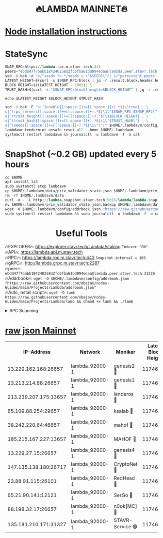 <h1 align="center"> 🔥LAMBDA MAINNET🔥</h1>


[Node installation instructions](https://github.com/obajay/nodes-Guides/tree/main/Projects/Lambda)
=


# StateSync
```python
SNAP_RPC=https://lambda.rpc.m.stavr.tech:443
peers="ebdd47f7babb184240258d2fc6fba61bd994edaa@lambda.peer.stavr.tech:31326" 
sed -i.bak -e "s/^seeds *=.*/seeds = \"$SEEDS\"/; s/^persistent_peers *=.*/persistent_peers = \"$PEERS\"/" $HOME/.lambdavm/config/config.toml
LATEST_HEIGHT=$(curl -s $SNAP_RPC/block | jq -r .result.block.header.height); \
BLOCK_HEIGHT=$((LATEST_HEIGHT - 100)); \
TRUST_HASH=$(curl -s "$SNAP_RPC/block?height=$BLOCK_HEIGHT" | jq -r .result.block_id.hash)

echo $LATEST_HEIGHT $BLOCK_HEIGHT $TRUST_HASH

sed -i.bak -E "s|^(enable[[:space:]]+=[[:space:]]+).*$|\1true| ; \
s|^(rpc_servers[[:space:]]+=[[:space:]]+).*$|\1\"$SNAP_RPC,$SNAP_RPC\"| ; \
s|^(trust_height[[:space:]]+=[[:space:]]+).*$|\1$BLOCK_HEIGHT| ; \
s|^(trust_hash[[:space:]]+=[[:space:]]+).*$|\1\"$TRUST_HASH\"| ; \
s|^(seeds[[:space:]]+=[[:space:]]+).*$|\1\"\"|" $HOME/.lambdavm/config/config.toml
lambdavm tendermint unsafe-reset-all --home $HOME/.lambdavm
systemctl restart lambdavm && journalctl -u lambdavm -f -o cat

```
# SnapShot (~0.2 GB) updated every 5 hours
```python
cd $HOME
apt install lz4
sudo systemctl stop lambdavm
cp $HOME/.lambdavm/data/priv_validator_state.json $HOME/.lambdavm/priv_validator_state.json.backup
rm -rf $HOME/.lambdavm/data
curl -o - -L http://lambda.snapshot.stavr.tech:5016/lambda/lambda-snap.tar.lz4 | lz4 -c -d - | tar -x -C $HOME/.lambdavm --strip-components 2
mv $HOME/.lambdavm/priv_validator_state.json.backup $HOME/.lambdavm/data/priv_validator_state.json
wget -O $HOME/.lambdavm/config/addrbook.json "https://raw.githubusercontent.com/obajay/nodes-Guides/main/Projects/Lambda/addrbook.json"
sudo systemctl restart lambdavm && sudo journalctl -u lambdavm -f -o cat
```
 <h1 align="center"> Useful Tools</h1>

🔥EXPLORER🔥:      https://explorer.stavr.tech/Lambda/staking	        `Indexer "ON"` \
🔥API🔥: 			 		 https://lambda.api.m.stavr.tech \
🔥RPC🔥:           https://lambda.rpc.m.stavr.tech:443	              `Snapshot-interval = 100` \
🔥gRPC🔥:          http://lambda.grpc.m.stavr.tech:2287 \
🔥peer🔥:					 `ebdd47f7babb184240258d2fc6fba61bd994edaa@lambda.peer.stavr.tech:31326` \
🔥Addrbook🔥:    ```wget -O $HOME/.lambdavm/config/addrbook.json "https://raw.githubusercontent.com/obajay/nodes-Guides/main/Projects/Lambda/addrbook.json"``` \
🔥Auto_install script🔥: ```wget -O lamb https://raw.githubusercontent.com/obajay/nodes-Guides/main/Projects/Lambda/lamb && chmod +x lamb && ./lamb```


<details>
<summary>RPC Scanning</summary>

<h2 align="center"> We scan nodes in real time every 4 hours. And we provide the final result of RPC endpoints.
We cannot influence the operation of these nodes in any way. </h2>


```python
If Voting Power is higher than 0 --> then the Node is a validator of the network and may be subject to attack and be a potential threat to the chain.
```
```python
We marked such validators with a red symbol
```

</details>

[raw json Mainnet](https://rpc-check.lambm.stavr.tech/lambm/rpc-lambm-result.json)
=


<table><tr><th>IP-Address</th><th>Network</th><th>Moniker</th><th>Latest Block Height</th><th>Earliest Block Height</th><th>Catching Up</th><th>Tx Index</th><th>Voting Power</th><th>Scan Time</th></tr><tr><td>13.229.162.168:26657</td><td>lambda_92000-1</td><td>genesis2 🔴</td><td>11746038</td><td>1</td><td>False</td><td>on</td><td>16891175</td><td>2024-02-16T13:14:38.780736161UTC</td></tr><tr><td>13.213.214.88:26657</td><td>lambda_92000-1</td><td>genesis1 🔴</td><td>11746039</td><td>1</td><td>False</td><td>on</td><td>107835</td><td>2024-02-16T13:14:43.693980424UTC</td></tr><tr><td>213.239.207.175:33657</td><td>lambda_92000-1</td><td>landeros 🔴</td><td>11746037</td><td>8136001</td><td>False</td><td>off</td><td>1853901</td><td>2024-02-16T13:14:31.081358254UTC</td></tr><tr><td>65.109.88.254:29657</td><td>lambda_92000-1</td><td>ksalab 🔴</td><td>11746039</td><td>8715001</td><td>False</td><td>on</td><td>510465</td><td>2024-02-16T13:14:46.757356857UTC</td></tr><tr><td>38.242.220.64:46657</td><td>lambda_92000-1</td><td>mahof 🔴</td><td>11746040</td><td>10131001</td><td>False</td><td>off</td><td>770350</td><td>2024-02-16T13:14:49.596718903UTC</td></tr><tr><td>185.215.167.227:13657</td><td>lambda_92000-1</td><td>MAHOF 🔴</td><td>11746039</td><td>10134001</td><td>False</td><td>on</td><td>2051510</td><td>2024-02-16T13:14:42.433653561UTC</td></tr><tr><td>13.229.27.15:26657</td><td>lambda_92000-1</td><td>genesis4 🔴</td><td>11746039</td><td>11043001</td><td>False</td><td>on</td><td>9665448</td><td>2024-02-16T13:14:42.052886706UTC</td></tr><tr><td>147.135.138.180:26717</td><td>lambda_92000-1</td><td>CryptoNet 🔴</td><td>11746039</td><td>11383001</td><td>False</td><td>off</td><td>774283</td><td>2024-02-16T13:14:43.980316059UTC</td></tr><tr><td>23.88.91.115:26101</td><td>lambda_92000-1</td><td>RedHead 🔴</td><td>11746037</td><td>11646037</td><td>False</td><td>off</td><td>553202</td><td>2024-02-16T13:14:31.347358575UTC</td></tr><tr><td>65.21.90.141:12121</td><td>lambda_92000-1</td><td>SerGo 🔴</td><td>11746040</td><td>11646040</td><td>False</td><td>off</td><td>10612117</td><td>2024-02-16T13:14:49.257051120UTC</td></tr><tr><td>88.198.32.17:26657</td><td>lambda_92000-1</td><td>n0ok[MC] 🔴</td><td>11746041</td><td>11646041</td><td>False</td><td>off</td><td>1578630</td><td>2024-02-16T13:14:52.630668840UTC</td></tr><tr><td>135.181.210.171:31327</td><td>lambda_92000-1</td><td>STAVR-Service 🟢</td><td>11746039</td><td>11745501</td><td>False</td><td>on</td><td>0</td><td>2024-02-16T13:14:46.389744004UTC</td></tr></table>
